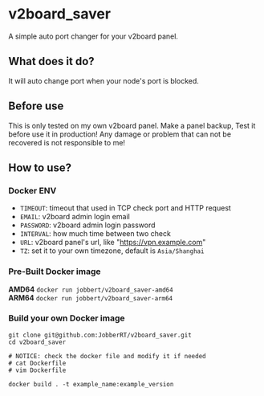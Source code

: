 # v2board_saver
A simple auto port changer for your v2board panel.

## What does it do?
It will auto change port when your node's port is blocked.

## Before use
This is only tested on my own v2board panel. Make a panel backup, Test it before use it in production! Any damage or problem that can not be recovered is not responsible to me!

## How to use?

### Docker ENV
- `TIMEOUT`: timeout that used in TCP check port and HTTP request
- `EMAIL`: v2board admin login email
- `PASSWORD`: v2board admin login password
- `INTERVAL`: how much time between two check
- `URL`: v2board panel's url, like "https://vpn.example.com"
- `TZ`: set it to your own timezone, default is `Asia/Shanghai`

### Pre-Built Docker image
**AMD64**
`docker run jobbert/v2board_saver-amd64`
<br>
**ARM64**
`docker run jobbert/v2board_saver-arm64`

### Build your own Docker image
```shell
git clone git@github.com:JobberRT/v2board_saver.git
cd v2board_saver

# NOTICE: check the docker file and modify it if needed
# cat Dockerfile
# vim Dockerfile

docker build . -t example_name:example_version
```